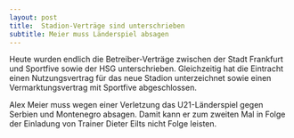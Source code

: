 ```yaml
---
layout: post
title:  Stadion-Verträge sind unterschrieben
subtitle: Meier muss Länderspiel absagen
---
```


Heute wurden endlich die Betreiber-Verträge zwischen der Stadt Frankfurt und Sportfive sowie der HSG unterschrieben. Gleichzeitig hat die Eintracht einen Nutzungsvertrag für das neue Stadion unterzeichnet sowie einen Vermarktungsvertrag mit Sportfive abgeschlossen. 

Alex Meier muss wegen einer Verletzung das U21-Länderspiel gegen Serbien und Montenegro absagen. Damit kann er zum zweiten Mal in Folge der Einladung von Trainer Dieter Eilts nicht Folge leisten.
